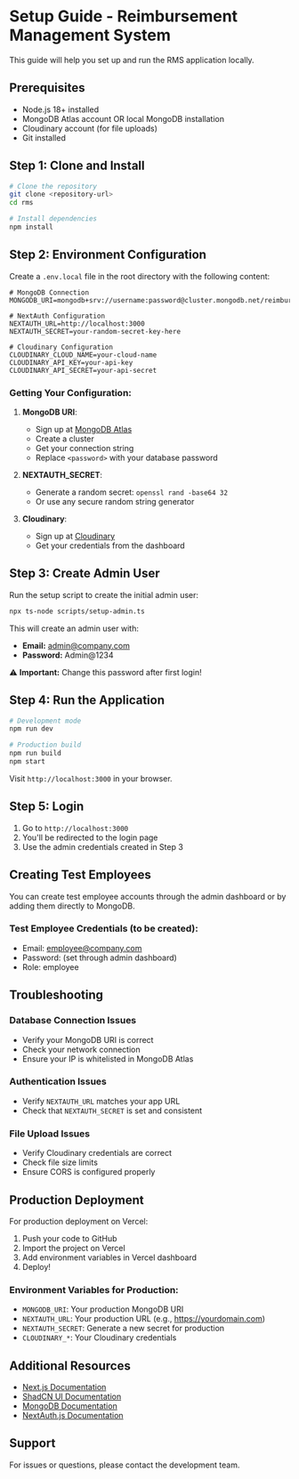 # Setup Guide - Reimbursement Management System

This guide will help you set up and run the RMS application locally.

## Prerequisites

- Node.js 18+ installed
- MongoDB Atlas account OR local MongoDB installation
- Cloudinary account (for file uploads)
- Git installed

## Step 1: Clone and Install

```bash
# Clone the repository
git clone <repository-url>
cd rms

# Install dependencies
npm install
```

## Step 2: Environment Configuration

Create a `.env.local` file in the root directory with the following content:

```env
# MongoDB Connection
MONGODB_URI=mongodb+srv://username:password@cluster.mongodb.net/reimbursement_db

# NextAuth Configuration
NEXTAUTH_URL=http://localhost:3000
NEXTAUTH_SECRET=your-random-secret-key-here

# Cloudinary Configuration
CLOUDINARY_CLOUD_NAME=your-cloud-name
CLOUDINARY_API_KEY=your-api-key
CLOUDINARY_API_SECRET=your-api-secret
```

### Getting Your Configuration:

1. **MongoDB URI**: 
   - Sign up at [MongoDB Atlas](https://www.mongodb.com/cloud/atlas)
   - Create a cluster
   - Get your connection string
   - Replace `<password>` with your database password

2. **NEXTAUTH_SECRET**: 
   - Generate a random secret: `openssl rand -base64 32`
   - Or use any secure random string generator

3. **Cloudinary**:
   - Sign up at [Cloudinary](https://cloudinary.com)
   - Get your credentials from the dashboard

## Step 3: Create Admin User

Run the setup script to create the initial admin user:

```bash
npx ts-node scripts/setup-admin.ts
```

This will create an admin user with:
- **Email:** admin@company.com
- **Password:** Admin@1234

⚠️ **Important:** Change this password after first login!

## Step 4: Run the Application

```bash
# Development mode
npm run dev

# Production build
npm run build
npm start
```

Visit `http://localhost:3000` in your browser.

## Step 5: Login

1. Go to `http://localhost:3000`
2. You'll be redirected to the login page
3. Use the admin credentials created in Step 3

## Creating Test Employees

You can create test employee accounts through the admin dashboard or by adding them directly to MongoDB.

### Test Employee Credentials (to be created):
- Email: employee@company.com
- Password: (set through admin dashboard)
- Role: employee

## Troubleshooting

### Database Connection Issues
- Verify your MongoDB URI is correct
- Check your network connection
- Ensure your IP is whitelisted in MongoDB Atlas

### Authentication Issues
- Verify `NEXTAUTH_URL` matches your app URL
- Check that `NEXTAUTH_SECRET` is set and consistent

### File Upload Issues
- Verify Cloudinary credentials are correct
- Check file size limits
- Ensure CORS is configured properly

## Production Deployment

For production deployment on Vercel:

1. Push your code to GitHub
2. Import the project on Vercel
3. Add environment variables in Vercel dashboard
4. Deploy!

### Environment Variables for Production:
- `MONGODB_URI`: Your production MongoDB URI
- `NEXTAUTH_URL`: Your production URL (e.g., https://yourdomain.com)
- `NEXTAUTH_SECRET`: Generate a new secret for production
- `CLOUDINARY_*`: Your Cloudinary credentials

## Additional Resources

- [Next.js Documentation](https://nextjs.org/docs)
- [ShadCN UI Documentation](https://ui.shadcn.com)
- [MongoDB Documentation](https://docs.mongodb.com)
- [NextAuth.js Documentation](https://next-auth.js.org)

## Support

For issues or questions, please contact the development team.

